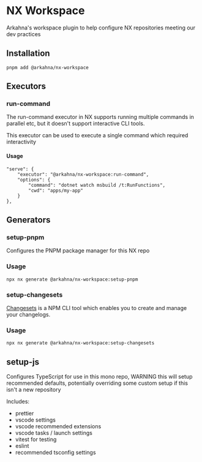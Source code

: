 # NX Workspace

Arkahna's workspace plugin to help configure NX repositories meeting our dev practices

## Installation

```
pnpm add @arkahna/nx-workspace
```

## Executors

### run-command

The run-command executor in NX supports running multiple commands in parallel etc, but it doesn't support interactive CLI tools.

This executor can be used to execute a single command which required interactivity

#### Usage

```
"serve": {
    "executor": "@arkahna/nx-workspace:run-command",
    "options": {
        "command": "dotnet watch msbuild /t:RunFunctions",
        "cwd": "apps/my-app"
    }
},
```

## Generators

### setup-pnpm

Configures the PNPM package manager for this NX repo

### Usage

```
npx nx generate @arkahna/nx-workspace:setup-pnpm
```

### setup-changesets

[Changesets](https://github.com/changesets/changesets) is a NPM CLI tool which enables you to create and manage your changelogs.

### Usage

```
npx nx generate @arkahna/nx-workspace:setup-changesets
```

## setup-js

Configures TypeScript for use in this mono repo, WARNING this will setup recommended defaults, potentially overriding some custom setup if this isn't a new repository

Includes:

-   prettier
-   vscode settings
-   vscode recommended extensions
-   vscode tasks / launch settings
-   vitest for testing
-   eslint
-   recommended tsconfig settings
